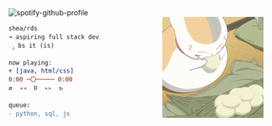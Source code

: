 
<img alt="spotify-github-profile" src="https://spotify-github-profile.vercel.app/api/view?uid=sheardeeh&cover_image=true&theme=natemoo-re&show_offline=true&background_color=121212&bar_color=53b14f&bar_color_cover=true"/>

<div>
    <img src="img/meow.gif" height="200" width="200" align="right"> 
</div>

```diff
shea/rds 
↝ aspiring full stack dev
ೃ bs it (is)

now playing:
+ [java, html/css]
0:00 ─〇───── 0:00
⇄  ◃◃  ⅠⅠ  ▹▹  ↻

queue:
- python, sql, js
```

